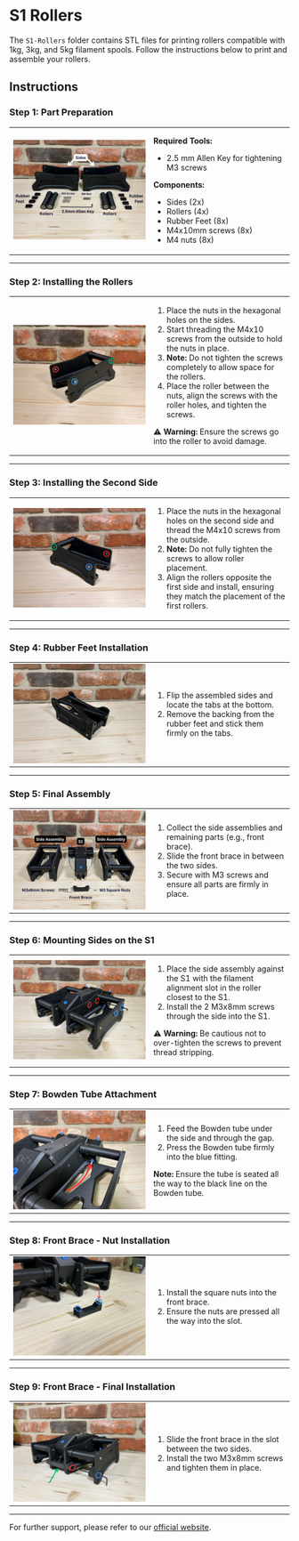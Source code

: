 # S1 Rollers

The `S1-Rollers` folder contains STL files for printing rollers compatible with 1kg, 3kg, and 5kg filament spools. Follow the instructions below to print and assemble your rollers.

## Instructions

### Step 1: Part Preparation
<table>
  <tr>
    <td width="50%">
      <img src="./images/2.png" alt="Step 1 Image" width="100%">
    </td>
    <td width="50%">
      <p><strong>Required Tools:</strong></p>
      <ul>
        <li>2.5 mm Allen Key for tightening M3 screws</li>
      </ul>
      <p><strong>Components:</strong></p>
      <ul>
        <li>Sides (2x)</li>
        <li>Rollers (4x)</li>
        <li>Rubber Feet (8x)</li>
        <li>M4x10mm screws (8x)</li>
        <li>M4 nuts (8x)</li>
      </ul>
    </td>
  </tr>
</table>

---

### Step 2: Installing the Rollers
<table>
  <tr>
    <td width="50%">
      <img src="./images/8.png" alt="Step 2 Image" width="100%">
    </td>
    <td width="50%">
      <ol>
        <li>Place the nuts in the hexagonal holes on the sides.</li>
        <li>Start threading the M4x10 screws from the outside to hold the nuts in place.</li>
        <li><strong>Note:</strong> Do not tighten the screws completely to allow space for the rollers.</li>
        <li>Place the roller between the nuts, align the screws with the roller holes, and tighten the screws.</li>
      </ol>
      <p>⚠️ <strong>Warning:</strong> Ensure the screws go into the roller to avoid damage.</p>
    </td>
  </tr>
</table>

---

### Step 3: Installing the Second Side
<table>
  <tr>
    <td width="50%">
      <img src="./images/7.png" alt="Step 3 Image" width="100%">
    </td>
    <td width="50%">
      <ol>
        <li>Place the nuts in the hexagonal holes on the second side and thread the M4x10 screws from the outside.</li>
        <li><strong>Note:</strong> Do not fully tighten the screws to allow roller placement.</li>
        <li>Align the rollers opposite the first side and install, ensuring they match the placement of the first rollers.</li>
      </ol>
    </td>
  </tr>
</table>

---

### Step 4: Rubber Feet Installation
<table>
  <tr>
    <td width="50%">
      <img src="./images/IMG_0267.JPG" alt="Step 4 Image" width="100%">
    </td>
    <td width="50%">
      <ol>
        <li>Flip the assembled sides and locate the tabs at the bottom.</li>
        <li>Remove the backing from the rubber feet and stick them firmly on the tabs.</li>
      </ol>
    </td>
  </tr>
</table>

---

### Step 5: Final Assembly
<table>
  <tr>
    <td width="50%">
      <img src="./images/1.png" alt="Step 5 Image" width="100%">
    </td>
    <td width="50%">
      <ol>
        <li>Collect the side assemblies and remaining parts (e.g., front brace).</li>
        <li>Slide the front brace in between the two sides.</li>
        <li>Secure with M3 screws and ensure all parts are firmly in place.</li>
      </ol>
    </td>
  </tr>
</table>

---

### Step 6: Mounting Sides on the S1
<table>
  <tr>
    <td width="50%">
      <img src="./images/5.png" alt="Step 6 Image" width="100%">
    </td>
    <td width="50%">
      <ol>
        <li>Place the side assembly against the S1 with the filament alignment slot in the roller closest to the S1.</li>
        <li>Install the 2 M3x8mm screws through the side into the S1.</li>
      </ol>
      <p>⚠️ <strong>Warning:</strong> Be cautious not to over-tighten the screws to prevent thread stripping.</p>
    </td>
  </tr>
</table>

---

### Step 7: Bowden Tube Attachment
<table>
  <tr>
    <td width="50%">
      <img src="./images/4.png" alt="Step 7 Image" width="100%">
    </td>
    <td width="50%">
      <ol>
        <li>Feed the Bowden tube under the side and through the gap.</li>
        <li>Press the Bowden tube firmly into the blue fitting.</li>
      </ol>
      <p><strong>Note:</strong> Ensure the tube is seated all the way to the black line on the Bowden tube.</p>
    </td>
  </tr>
</table>

---

### Step 8: Front Brace - Nut Installation
<table>
  <tr>
    <td width="50%">
      <img src="./images/11.png" alt="Step 8 Image" width="100%">
    </td>
    <td width="50%">
      <ol>
        <li>Install the square nuts into the front brace.</li>
        <li>Ensure the nuts are pressed all the way into the slot.</li>
      </ol>
    </td>
  </tr>
</table>

---

### Step 9: Front Brace - Final Installation
<table>
  <tr>
    <td width="50%">
      <img src="./images/3.png" alt="Step 9 Image" width="100%">
    </td>
    <td width="50%">
      <ol>
        <li>Slide the front brace in the slot between the two sides.</li>
        <li>Install the two M3x8mm screws and tighten them in place.</li>
      </ol>
    </td>
  </tr>
</table>

---

For further support, please refer to our [official website](https://yourwebsite.com).